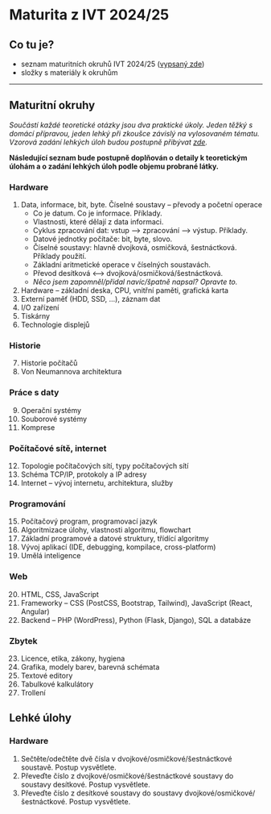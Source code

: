 # Maturita z IVT 2024/25

## Co tu je?
- seznam maturitních okruhů IVT 2024/25 ([vypsaný zde](#maturitní-okruhy))
- složky s materiály k okruhům

----------------------------

## Maturitní okruhy
*Součástí každé teoretické otázky jsou dva praktické úkoly. Jeden těžký s
domácí přípravou, jeden lehký při zkoušce závislý na vylosovaném tématu.
Vzorová zadání lehkých úloh budou postupně přibývat [zde](#lehké=úlohy).*

**Následující seznam bude postupně doplňován o detaily k teoretickým úlohám a o
zadání lehkých úloh podle objemu probrané látky.**

### Hardware
1. Data, informace, bit, byte. Číselné soustavy – převody a početní operace
    - Co je datum. Co je informace. Příklady.
    - Vlastnosti, které dělají z data informaci.
    - Cyklus zpracování dat: vstup --> zpracování --> výstup. Příklady.
    - Datové jednotky počítače: bit, byte, slovo.
    - Číselné soustavy: hlavně dvojková, osmičková, šestnáctková. Příklady použití.
    - Základní aritmetické operace v číselných soustavách.
    - Převod desítková <--> dvojková/osmičková/šestnáctková.
    - *Něco jsem zapomněl/přidal navíc/špatně napsal? Opravte to.*
2. Hardware – základní deska, CPU, vnitřní paměti, grafická karta
3. Externí paměť (HDD, SSD, ...), záznam dat
4. I/O zařízení
5. Tiskárny
6. Technologie displejů

### Historie
7. Historie počítačů
8. Von Neumannova architektura

### Práce s daty
9. Operační systémy
10. Souborové systémy
11. Komprese

### Počítačové sítě, internet
12. Topologie počítačových sítí, typy počítačových sítí
13. Schéma TCP/IP, protokoly a IP adresy
14. Internet – vývoj internetu, architektura, služby

### Programování
15. Počítačový program, programovací jazyk
16. Algoritmizace úlohy, vlastnosti algoritmu, flowchart
17. Základní programové a datové struktury, třídící algoritmy
18. Vývoj aplikací (IDE, debugging, kompilace, cross-platform)
19. Umělá inteligence

### Web
20. HTML, CSS, JavaScript
21. Frameworky – CSS (PostCSS, Bootstrap, Tailwind), JavaScript (React, Angular)
22. Backend – PHP (WordPress), Python (Flask, Django), SQL a databáze

### Zbytek
23. Licence, etika, zákony, hygiena
24. Grafika, modely barev, barevná schémata
25. Textové editory
26. Tabulkové kalkulátory
27. Trollení

## Lehké úlohy

### Hardware

1. Sečtěte/odečtěte dvě čísla v dvojkové/osmičkové/šestnáctkové soustavě.
   Postup vysvětlete.
2. Převeďte číslo z dvojkové/osmičkové/šestnáctkové soustavy do soustavy
   desítkové. Postup vysvětlete.
3. Převeďte číslo z desítkové soustavy do soustavy
   dvojkové/osmičkové/šestnáctkové. Postup vysvětlete.
